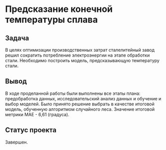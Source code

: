 # Предсказание конечной температуры сплава

## Задача
В целях оптимизации производственных затрат сталелитейный завод решил сократить потребление электроэнергии на этапе обработки стали. 
Необходимо построить модель, предсказывающую температуру стали.

## Вывод
В ходе проделанной работы были выполнены все этапы плана: предобработка данных, исследовательский анализ данных и обучение и выбор моделей. Было принято решение выбрать в качестве итоговой модель, обученную алгоритмом случайного леса. Значение итоговой метрики МАЕ - 6,61 (градуса).

## Статус проекта
Завершен.
